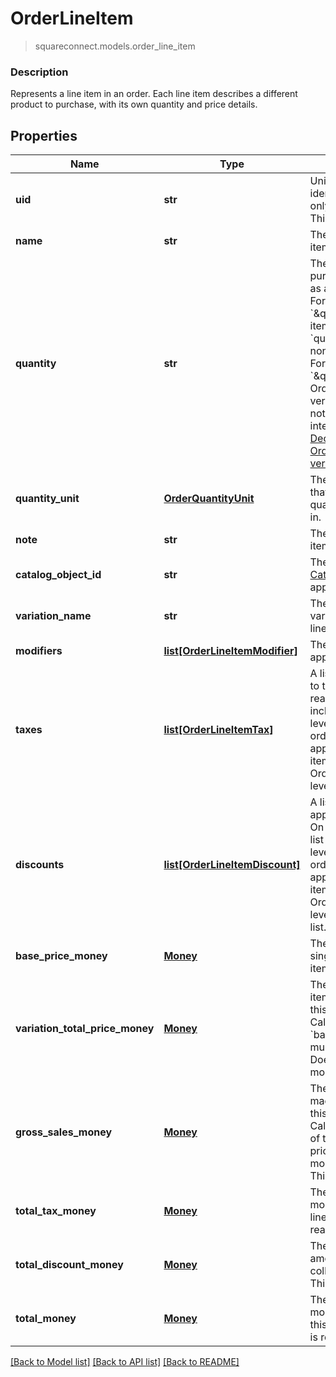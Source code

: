 # OrderLineItem
> squareconnect.models.order_line_item

### Description

Represents a line item in an order. Each line item describes a different product to purchase, with its own quantity and price details.

## Properties
Name | Type | Description | Notes
------------ | ------------- | ------------- | -------------
**uid** | **str** | Unique ID that identifies the line item only within this order.  This field is read-only. | [optional] 
**name** | **str** | The name of the line item. | [optional] 
**quantity** | **str** | The quantity purchased, formatted as a decimal number. For example: &#x60;\&quot;3\&quot;&#x60;.  Line items with a &#x60;quantity_unit&#x60; can have non-integer quantities. For example: &#x60;\&quot;1.70000\&quot;&#x60;.  Orders Hub and older versions of Connect do not support non-integer quantities. See [Decimal quantities with Orders hub and older versions of Connect](/more-apis/orders/overview#decimal-quantities). | 
**quantity_unit** | [**OrderQuantityUnit**](OrderQuantityUnit.md) | The unit and precision that this line item&#39;s quantity is measured in. | [optional] 
**note** | **str** | The note of the line item. | [optional] 
**catalog_object_id** | **str** | The [CatalogItemVariation](#type-catalogitemvariation) id applied to this line item. | [optional] 
**variation_name** | **str** | The name of the variation applied to this line item. | [optional] 
**modifiers** | [**list[OrderLineItemModifier]**](OrderLineItemModifier.md) | The [CatalogModifier](#type-catalogmodifier)s applied to this line item. | [optional] 
**taxes** | [**list[OrderLineItemTax]**](OrderLineItemTax.md) | A list of taxes applied to this line item. On read or retrieve, this list includes both item-level taxes and any order-level taxes apportioned to this item. When creating an Order, set your item-level taxes in this list. | [optional] 
**discounts** | [**list[OrderLineItemDiscount]**](OrderLineItemDiscount.md) | A list of discounts applied to this line item. On read or retrieve, this list includes both item-level discounts and any order-level discounts apportioned to this item. When creating an Order, set your item-level discounts in this list. | [optional] 
**base_price_money** | [**Money**](Money.md) | The base price for a single unit of the line item. | [optional] 
**variation_total_price_money** | [**Money**](Money.md) | The total price of all item variations sold in this line item. Calculated as &#x60;base_price_money&#x60; multiplied by &#x60;quantity&#x60;. Does not include modifiers. | [optional] 
**gross_sales_money** | [**Money**](Money.md) | The amount of money made in gross sales for this line item. Calculated as the sum of the variation&#39;s total price and each modifier&#39;s total price.  This field is read-only. | [optional] 
**total_tax_money** | [**Money**](Money.md) | The total tax amount of money to collect for the line item.  This field is read-only. | [optional] 
**total_discount_money** | [**Money**](Money.md) | The total discount amount of money to collect for the line item.  This field is read-only. | [optional] 
**total_money** | [**Money**](Money.md) | The total amount of money to collect for this line item.  This field is read-only. | [optional] 

[[Back to Model list]](../README.md#documentation-for-models) [[Back to API list]](../README.md#documentation-for-api-endpoints) [[Back to README]](../README.md)


